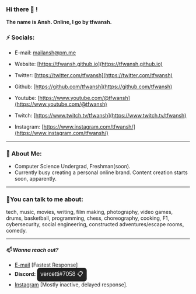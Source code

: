 <!--- ---
layout: default
title: TFW.
js:
  - /assets/js/script.js
--- -->
<head>
  <link rel="stylesheet" type="text/css" href="/assets/css/dark-mode.css">
</head>


### Hi there 👋 !

**The name is Ansh. Online, I go by tfwansh.**

### **⚡ Socials:**  
- E-mail: [mailansh@pm.me](mailto:mailansh@pm.me)      
- Website: [https://tfwansh.github.io](https://tfwansh.github.io)

- Twitter: [https://twitter.com/tfwansh](https://twitter.com/tfwansh)    
- Github: [https://github.com/tfwansh](https://github.com/tfwansh)

- Youtube: [https://www.youtube.com/@tfwansh](https://www.youtube.com/@tfwansh)   
- Twitch: [https://www.twitch.tv/tfwansh](https://www.twitch.tv/tfwansh)

- Instagram: [https://www.instagram.com/tfwansh/](https://www.instagram.com/tfwansh/)      
<!--- - Reddit: [https://www.reddit.com/user/tfwansh](https://www.reddit.com/user/tfwansh) --->

---
### **🔭 About Me:**

- Computer Science Undergrad, Freshman(soon).  
- Currently busy creating a personal online brand. Content creation starts soon, apparently.

---
### **💬You can talk to me about:**

tech, music, movies, writing, film making, photography, video games, drums, basketball, programming, chess, choreography, cooking, F1, cybersecurity, social engineering, constructed adventures/escape rooms, comedy.

---
#### *📫 Wanna reach out?*  
- [E-mail](mailto:mailansh@pm.me) [Fastest Response]
- **Discord:** <button onclick="copyToClipboard()" style="background-color: #222; color: #fff; border: 2px; border-radius: 7px; solid #fff; padding: 5px 9px; font-size: 16px; cursor: pointer;">vercetti#7058 &#x1f4cb;</button>
- [Instagram](https://www.instagram.com/tfwansh/) [Mostly inactive, delayed response].

<script>
function copyToClipboard() {
    const button = document.querySelector('button');
    const text = button.innerText;
    navigator.clipboard.writeText(text);
    const copiedMessage = document.createElement('span');
    copiedMessage.innerText = 'Copied!';
    copiedMessage.style.backgroundColor = '#222';
    copiedMessage.style.color = '#fff';
    copiedMessage.style.padding = '5px 10px';
    copiedMessage.style.position = 'absolute';
    copiedMessage.style.top = '50%';
    copiedMessage.style.left = '50%';
    copiedMessage.style.transform = 'translate(-50%, -50%)';
    copiedMessage.style.border = '1px solid #fff';
    document.body.appendChild(copiedMessage);
    setTimeout(() => {
      document.body.removeChild(copiedMessage);
    }, 1000);
}
</script>


